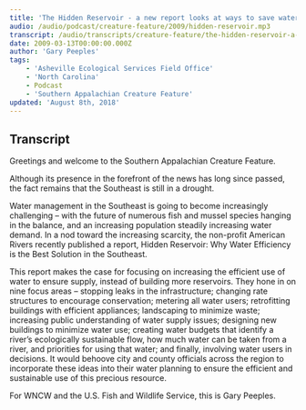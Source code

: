 ```yaml
---
title: 'The Hidden Reservoir - a new report looks at ways to save water on a large scale'
audio: /audio/podcast/creature-feature/2009/hidden-reservoir.mp3
transcript: /audio/transcripts/creature-feature/the-hidden-reservoir-a-new-report-looks-at-ways-to-save-water-on-a-large-scale.pdf
date: 2009-03-13T00:00:00.000Z
author: 'Gary Peeples'
tags:
    - 'Asheville Ecological Services Field Office'
    - 'North Carolina'
    - Podcast
    - 'Southern Appalachian Creature Feature'
updated: 'August 8th, 2018'
---
```


## Transcript

Greetings and welcome to the Southern Appalachian Creature Feature.

Although its presence in the forefront of the news has long since passed, the fact remains that the Southeast is still in a drought.

Water management in the Southeast is going to become increasingly challenging – with the future of numerous fish and mussel species hanging in the balance, and an increasing population steadily increasing water demand. In a nod toward the increasing scarcity, the non-profit American Rivers recently published a report, Hidden Reservoir: Why Water Efficiency is the Best Solution in the Southeast.

This report makes the case for focusing on increasing the efficient use of water to ensure supply, instead of building more reservoirs. They hone in on nine focus areas – stopping leaks in the infrastructure; changing rate structures to encourage conservation; metering all water users; retrofitting buildings with efficient appliances; landscaping to minimize waste; increasing public understanding of water supply issues; designing new buildings to minimize water use; creating water budgets that identify a river’s ecologically sustainable flow, how much water can be taken from a river, and priorities for using that water; and finally, involving water users in decisions. It would behoove city and county officials across the region to incorporate these ideas into their water planning to ensure the efficient and sustainable use of this precious resource.

For WNCW and the U.S. Fish and Wildlife Service, this is Gary Peeples.